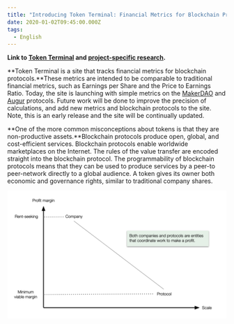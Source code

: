 ```yaml
---
title: "Introducing Token Terminal: Financial Metrics for Blockchain Protocols"
date: 2020-01-02T09:45:00.000Z
tags:
  - English
---
```

**Link to [Token Terminal](http://www.tokenterminal.xyz/) and [project-specific research](https://medium.com/token-terminal).**

**Token Terminal is a site that tracks financial metrics for blockchain protocols.**These metrics are intended to be comparable to traditional financial metrics, such as Earnings per Share and the Price to Earnings Ratio. Today, the site is launching with simple metrics on the [MakerDAO](https://makerdao.com/) and [Augur](https://www.augur.net/) protocols. Future work will be done to improve the precision of calculations, and add new metrics and blockchain protocols to the site. Note, this is an early release and the site will be continually updated.

**One of the more common misconceptions about tokens is that they are non-productive assets.**Blockchain protocols produce open, global, and cost-efficient services. Blockchain protocols enable worldwide marketplaces on the Internet. The rules of the value transfer are encoded straight into the blockchain protocol. The programmability of blockchain protocols means that they can be used to produce services by a peer-to peer-network directly to a global audience. A token gives its owner both economic and governance rights, similar to traditional company shares.

![](/static/img/screenshot-2020-04-21-at-22.31.15.png "Blockchain protocols are cost-efficient and operate at unprecedented scale.")